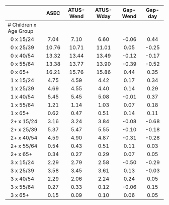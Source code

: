 
|                      |         ASEC |    ATUS-Wend |    ATUS-Wday |     Gap-Wend |      Gap-day |
| -------------------- | :----------: | :----------: | :----------: | :----------: | :----------: |
| # Children x Age Group |              |              |              |              |              |
| &nbsp;&nbsp;0 x 15/24 |         7.04 |         7.10 |         6.60 |        -0.06 |         0.44 |
| &nbsp;&nbsp;0 x 25/39 |        10.76 |        10.71 |        11.01 |         0.05 |        -0.25 |
| &nbsp;&nbsp;0 x 40/54 |        13.32 |        13.44 |        13.49 |        -0.12 |        -0.17 |
| &nbsp;&nbsp;0 x 55/64 |        13.38 |        13.77 |        13.90 |        -0.39 |        -0.52 |
| &nbsp;&nbsp;0 x 65+  |        16.21 |        15.76 |        15.86 |         0.44 |         0.35 |
| &nbsp;&nbsp;1 x 15/24 |         4.75 |         4.59 |         4.42 |         0.17 |         0.34 |
| &nbsp;&nbsp;1 x 25/39 |         4.69 |         4.55 |         4.40 |         0.14 |         0.29 |
| &nbsp;&nbsp;1 x 40/54 |         5.45 |         5.45 |         5.08 |        -0.01 |         0.37 |
| &nbsp;&nbsp;1 x 55/64 |         1.21 |         1.14 |         1.03 |         0.07 |         0.18 |
| &nbsp;&nbsp;1 x 65+  |         0.62 |         0.47 |         0.51 |         0.14 |         0.11 |
| &nbsp;&nbsp;2+ x 15/24 |         3.16 |         3.24 |         3.84 |        -0.08 |        -0.68 |
| &nbsp;&nbsp;2+ x 25/39 |         5.37 |         5.47 |         5.55 |        -0.10 |        -0.18 |
| &nbsp;&nbsp;2+ x 40/54 |         4.59 |         4.90 |         4.87 |        -0.31 |        -0.28 |
| &nbsp;&nbsp;2+ x 55/64 |         0.54 |         0.43 |         0.51 |         0.11 |         0.03 |
| &nbsp;&nbsp;2+ x 65+ |         0.34 |         0.27 |         0.29 |         0.07 |         0.05 |
| &nbsp;&nbsp;3 x 15/24 |         2.29 |         2.79 |         2.58 |        -0.50 |        -0.29 |
| &nbsp;&nbsp;3 x 25/39 |         3.58 |         3.45 |         3.61 |         0.13 |        -0.03 |
| &nbsp;&nbsp;3 x 40/54 |         2.29 |         2.06 |         2.24 |         0.24 |         0.05 |
| &nbsp;&nbsp;3 x 55/64 |         0.27 |         0.33 |         0.12 |        -0.06 |         0.15 |
| &nbsp;&nbsp;3 x 65+  |         0.15 |         0.09 |         0.10 |         0.06 |         0.05 |

